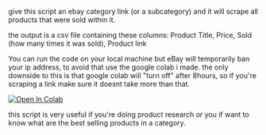 give this script an ebay category link (or a subcategory) and it will scrape all products that were sold within it.

the output is a csv file containing these columns: Product Title, Price, Sold (how many times it was sold), Product link

You can run the code on your local machine but eBay will temporarily ban your ip address, to avoid that use the google colab i made.
the only downside to this is that google colab will "turn off" after 8hours, so if you're scraping a link make sure it doesnt take more than that.


[![Open In Colab](https://colab.research.google.com/assets/colab-badge.svg)](https://colab.research.google.com/drive/1PGxdWCTLlus3mldUawrsdkiF5z8jf-sN#)


this script is very useful if you're doing product research or you if want to know what are the best selling products in a category.
